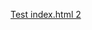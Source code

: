 [Test index.html 2 ](https://htmlpreview.github.io/?https://github.com/userzamt/op14/blob/develop/index.html)
